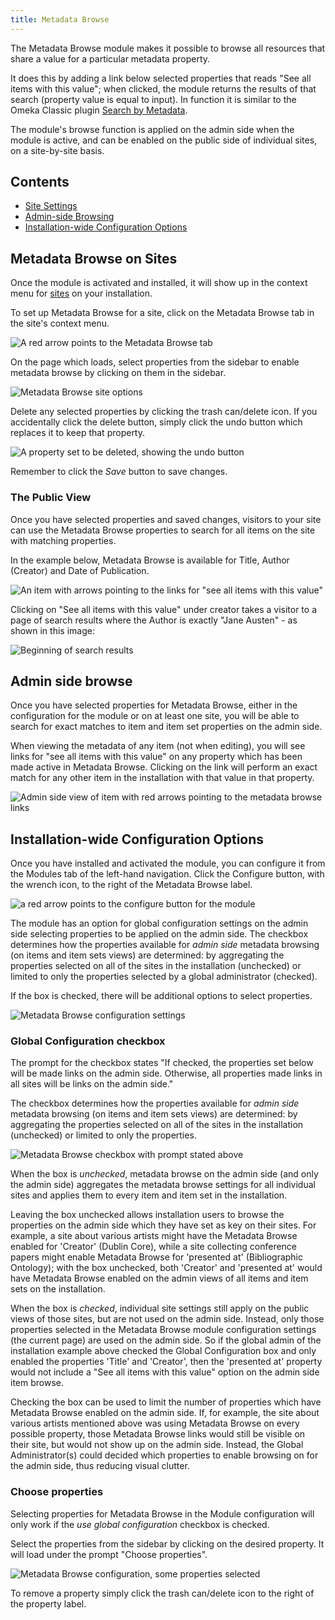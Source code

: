 ```yaml
---
title: Metadata Browse
---
```


The Metadata Browse module makes it possible to browse all resources that share a value for a particular metadata property. 

It does this by adding a link below selected properties that reads "See all items with this value"; when clicked, the module returns the results of that search (property value is equal to input). In function it is similar to the Omeka Classic plugin [Search by Metadata](http://omeka.org/add-ons/plugins/search-by-metadata/). 

The module's browse function is applied on the admin side when the module is active, and can be enabled on the public side of individual sites,  on a site-by-site basis. 

Contents
------------------
- [Site Settings](../modules/metadatabrowse.md#metadata-browse-on-sites)
- [Admin-side Browsing](../modules/metadatabrowse.md#admin-side-browse)
- [Installation-wide Configuration Options](../modules/metadatabrowse.md#installation-wide-configuration-options)

Metadata Browse on Sites
------------------------------
Once the module is activated and installed, it will show up in the context menu for [sites](../sites/index.md) on your installation. 

To set up Metadata Browse for a site, click on the Metadata Browse tab in the site's context menu.

![A red arrow points to the Metadata Browse tab](../modules/modulesfiles/mdbr_sites1.png)

On the page which loads, select properties from the sidebar to enable metadata browse by clicking on them in the sidebar.

![Metadata Browse site options](../modules/modulesfiles/mdbr_sites2.png)

Delete any selected properties by clicking the trash can/delete icon. If you accidentally click the delete button, simply click the undo button which replaces it to keep that property. 

![A property set to be deleted, showing the undo button](../modules/modulesfiles/mdbr_sites3.png)

Remember to click the *Save* button to save changes. 

### The Public View
Once you have selected properties and saved changes, visitors to your site can use the Metadata Browse properties to search for all items on the site with matching properties.

In the example below, Metadata Browse is available for Title, Author (Creator) and Date of Publication.

![An item with arrows pointing to the links for "see all items with this value"](../modules/modulesfiles/mdbr_public1.png)

Clicking on "See all items with this value" under creator takes a visitor to a page of search results where the Author is exactly "Jane Austen" - as shown in this image:

![Beginning of search results](../modules/modulesfiles/mdbr_public2.png)

Admin side browse
-------------------
Once you have selected properties for Metadata Browse, either in the configuration for the module or on at least one site, you will be able to search for exact matches to item and item set properties on the admin side.

When viewing the metadata of any item (not when editing), you will see links for "see all items with this value" on any property which has been made active in Metadata Browse. Clicking on the link will perform an exact match for any other item in the installation with that value in that property.

![Admin side view of item with red arrows pointing to the metadata browse links](../modules/modulesfiles/mdbr_admin1.png)

Installation-wide Configuration Options
-----------------
Once you have installed and activated the module, you can configure it from the Modules tab of the left-hand navigation. Click the Configure button, with the wrench icon, to the right of the Metadata Browse label. 

![a red arrow points to the configure button for the module](../modules/modulesfiles/mdbr_config1.png)

The module has an option for global configuration settings on the admin side selecting properties to be applied on the admin side. The checkbox determines how the properties available for *admin side* metadata browsing (on items and item sets views) are determined: by aggregating the properties selected on all of the sites in the installation (unchecked) or limited to only the properties selected by a global administrator (checked).

If the box is checked, there will be additional options to select properties.

![Metadata Browse configuration settings](../modules/modulesfiles/mdbr_config2.png)

### Global Configuration checkbox
The prompt for the checkbox states "If checked, the properties set below will be made links on the admin side. Otherwise, all properties made links in all sites will be links on the admin side."

The checkbox determines how the properties available for *admin side* metadata browsing (on items and item sets views) are determined: by aggregating the properties selected on all of the sites in the installation (unchecked) or limited to only the properties.

![Metadata Browse checkbox with prompt stated above](../modules/modulesfiles/mdbr_config3.png)

When the box is *unchecked*, metadata browse on the admin side (and only the admin side) aggregates the metadata browse settings for all individual sites and applies them to every item and item set in the installation. 

Leaving the box unchecked allows installation users to browse the properties on the admin side which they have set as key on their sites. For example, a site about various artists might have the Metadata Browse enabled for 'Creator' (Dublin Core), while a site collecting conference papers might enable Metadata Browse for 'presented at' (Bibliographic Ontology); with the box unchecked, both 'Creator' and 'presented at' would have Metadata Browse enabled on the admin views of all items and item sets on the installation.

When the box is *checked*, individual site settings still apply on the public views of those sites, but are not used on the admin side. Instead, only those properties selected in the Metadata Browse module configuration settings (the current page) are used on the admin side. So if the global admin of the installation example above checked the Global Configuration box and only enabled the properties 'Title' and 'Creator', then the 'presented at' property would not include a "See all items with this value" option on the admin side item browse.

Checking the box can be used to limit the number of properties which have Metadata Browse enabled on the admin side. If, for example, the site about various artists mentioned above was using Metadata Browse on every possible property, those Metadata Browse links would still be visible on their site, but would not show up on the admin side. Instead, the Global Administrator(s) could decided which properties to enable browsing on for the admin side, thus reducing visual clutter. 

### Choose properties
Selecting properties for Metadata Browse in the Module configuration will only work if the *use global configuration*  checkbox is checked. 

Select the properties from the sidebar by clicking on the desired property. It will load under the prompt "Choose properties".

![Metadata Browse configuration, some properties selected](../modules/modulesfiles/mdbr_config4.png)

To remove a property simply click the trash can/delete icon to the right of the property label.
